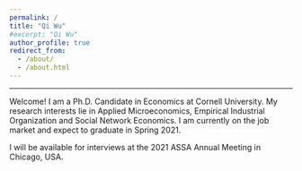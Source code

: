 ```yaml
---
permalink: /
title: "Qi Wu"
#excerpt: "Qi Wu"
author_profile: true
redirect_from: 
  - /about/
  - /about.html
---
```


------

Welcome! I am a Ph.D. Candidate in Economics at Cornell University. My research interests lie in Applied Microeconomics, Empirical Industrial Organization and Social Network Economics. I am currently on the job market and expect to graduate in Spring 2021.

I will be available for interviews at the 2021 ASSA Annual Meeting in Chicago, USA.

